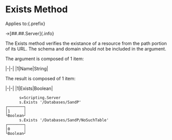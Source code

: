 # Exists Method

Applies to:{.prefix}

→[##.##.Server]{.info}

The Exists method verifies the existance of a resource from the path portion of its URL. The schema
and domain should not be included in the argument.

The argument is composed of 1 item:

|-|-|
|1|Name|String|

The result is composed of 1 item:

|-|-|
|1|Exists|Boolean|

~~~
      s=Scripting.Server
      s.Exists '/Databases/SandP'
┌───────┐
│1      │
└Boolean┘
      s.Exists '/Databases/SandP/NoSuchTable'
┌───────┐
│0      │
└Boolean┘
~~~

